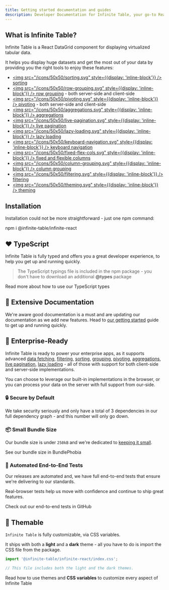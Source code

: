 ```yaml
---
title: Getting started documentation and guides
description: Developer Documentation for Infinite Table, your go-to React DataGrid component to handle huge amounts of data
---
```


<HomepageHero />

## What is Infinite Table?

Infinite Table is a React DataGrid component for displaying virtualized tabular data.

It helps you display huge datasets and get the most out of your data by providing you the right tools to enjoy these features:

- [<img src="/icons/50x50/sorting.svg" style={{display: 'inline-block'}} /> sorting](/docs/learn/working-with-data/sorting)
- [<img src="/icons/50x50/row-grouping.svg" style={{display: 'inline-block'}} /> row grouping](/docs/learn/grouping-and-pivoting/grouping-rows) - both server-side and client-side
- [<img src="/icons/50x50/pivoting.svg" style={{display: 'inline-block'}} /> pivoting](/docs/learn/grouping-and-pivoting/pivoting/overview) - both server-side and client-side
- [<img src="/icons/50x50/aggregations.svg" style={{display: 'inline-block'}} /> aggregations](/docs/learn/grouping-and-pivoting/grouping-rows#aggregations)
- [<img src="/icons/50x50/live-pagination.svg" style={{display: 'inline-block'}} /> live pagination](/docs/learn/working-with-data/live-pagination)
- [<img src="/icons/50x50/lazy-loading.svg" style={{display: 'inline-block'}} /> lazy loading](/docs/learn/working-with-data/lazy-loading)
- [<img src="/icons/50x50/keyboard-navigation.svg" style={{display: 'inline-block'}} /> keyboard navigation](/docs/learn/keyboard-navigation/navigating-cells)
- [<img src="/icons/50x50/fixed-flex-cols.svg" style={{display: 'inline-block'}} /> fixed and flexible columns](/docs/learn/columns/fixed-and-flexible-size)
- [<img src="/icons/50x50/column-grouping.svg" style={{display: 'inline-block'}} /> column grouping](/docs/learn/column-groups)
- [<img src="/icons/50x50/filtering.svg" style={{display: 'inline-block'}} /> filtering](/docs/learn/filtering)
- [<img src="/icons/50x50/theming.svg" style={{display: 'inline-block'}} /> theming](/docs/learn/theming)

## Installation

Installation could not be more straightforward - just one npm command:

<TerminalBlock>
npm i @infinite-table/infinite-react
</TerminalBlock>

## ❤️ TypeScript

Infinite Table is fully typed and offers you a great developer experience, to help you get up and running quickly.

> The TypeScript typings file is included in the npm package - you don't have to download an additional **@types** package


<HeroCards>
<YouWillLearnCard title="Learn about our TypeScript typings" path="/docs/learn/getting-started/typescript-types">
Read more about how to use our TypeScript types
</YouWillLearnCard>

</HeroCards>

## 📄 Extensive Documentation

We're aware good documentation is a must and are updating our documentation as we add new features. Head to [our getting started](/docs/learn/getting-started) guide to get up and running quickly.

## 🏢 Enterprise-Ready

Infinite Table is ready to power your enterprise apps, as it supports advanced [data fetching](/docs/learn/working-with-data#data-loading-strategies), [filtering](/docs/learn/filtering), [sorting](/docs/learn/working-with-data/sorting), [grouping](/docs/learn/grouping-and-pivoting/grouping-rows), [pivoting](/docs/learn/grouping-and-pivoting/pivoting/overview), [aggregations](/docs/learn/grouping-and-pivoting/group-aggregations), [live pagination](/docs/learn/working-with-data/live-pagination), [lazy loading](/docs/learn/working-with-data/lazy-loading) - all of those with support for both client-side and server-side implementations.

You can choose to leverage our built-in implementations in the browser, or you can process your data on the server with full support from our-side.

### 🔒 Secure by Default

We take security seriously and only have a total of 3 dependencies in our full dependency graph - and this number will only go down.

### 📦 Small Bundle Size

Our bundle size is under `250kB` and we're dedicated to [keeping it small](https://bundlephobia.com/package/@infinite-table/infinite-react).

<HeroCards>
<YouWillLearnCard title="Small bundle" newTab path="https://bundlephobia.com/package/@infinite-table/infinite-react">

See our bundle size in BundlePhobia

</YouWillLearnCard>
</HeroCards>

### 🧪 Automated End-to-End Tests

Our releases are automated and, we have full end-to-end tests that ensure we're delivering to our standards.

Real-browser tests help us move with confidence and continue to ship great features.

<HeroCards>
<YouWillLearnCard title="End-to-end tests" newTab path="https://github.com/infinite-table/infinite-react/tree/master/examples/src/pages/tests">

Check out our end-to-end tests in GitHub

</YouWillLearnCard>

</HeroCards>

## 🎨 Themable

`Infinite Table` is fully customizable, via CSS variables.

It ships with both a **light** and a **dark** theme - all you have to do is import the CSS file from the package.

```ts
import '@infinite-table/infinite-react/index.css';

// This file includes both the light and the dark themes.
```

<HeroCards>
<YouWillLearnCard title="Theming with CSS Variables" path="/docs/learn/theming#css-variables">

Read how to use themes and **CSS variables** to customize every aspect of Infinite Table

</YouWillLearnCard>
</HeroCards>
